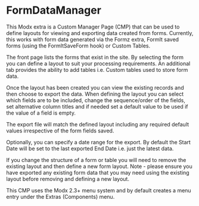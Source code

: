 # FormDataManager


This Modx extra is a Custom Manager Page (CMP) that can be used to define layouts for viewing and exporting data created from forms.
Currently, this works with form data generated via the Formz extra, FormIt saved forms (using the FormItSaveForm hook) or Custom Tables.

The front page lists the forms that exist in the site. By selecting the form you can define a layout to suit your processing requirements.
An additional tab provides the ability to add tables i.e. Custom tables used to store form data.

Once the layout has been created you can view the existing records and then choose to export the data.
When defining the layout you can select which fields are to be included, change the sequence/order of the fields,
set alternative column titles and if needed set a default value to be used if the value of a field is empty.

The export file will match the defined layout including any required default values irrespective of the form fields saved.

Optionally, you can specify a date range for the export. By default the Start Date will be set to the last exported End Date i.e. just
the latest data.

If you change the structure of a form or table you will need to remove the existing layout and then define a new form layout.
Note - please ensure you have exported any existing form data that you may need using the existing layout before removing 
and defining a new layout.

This CMP uses the Modx 2.3+ menu system and by default creates a menu entry under the Extras (Components) menu.

